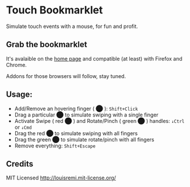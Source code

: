 Touch Bookmarklet
=================

Simulate touch events with a mouse, for fun and profit.

Grab the bookmarklet
--------------------

It's avalaible on the [home page](http://louisremi.github.com/touch-devtool/) and compatible (at least) with Firefox and Chrome.

Addons for those browsers will follow, stay tuned.

Usage:
------

- Add/Remove an hovering finger ( ⬤ ): `Shift+Click`
- Drag a particular ⬤ to simulate swiping with a single finger
- Activate Swipe ( red ⬤ ) and Rotate/Pinch ( green ⬤ ) handles: `↓Ctrl` or `↓Cmd`
- Drag the red ⬤ to simulate swiping with all fingers
- Drag the green ⬤ to simulate rotate/pinch with all fingers
- Remove everything: `Shift+Escape`

Credits
-------

MIT Licensed http://louisremi.mit-license.org/